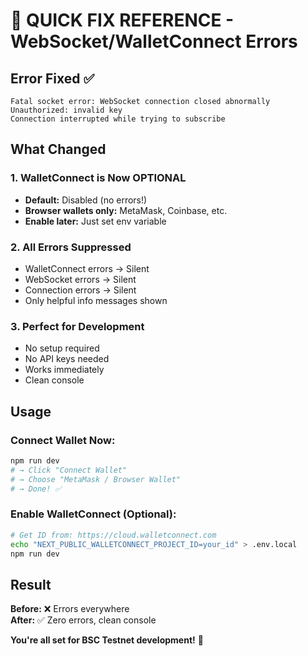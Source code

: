 # 🎯 QUICK FIX REFERENCE - WebSocket/WalletConnect Errors

## Error Fixed ✅
```
Fatal socket error: WebSocket connection closed abnormally 
Unauthorized: invalid key
Connection interrupted while trying to subscribe
```

## What Changed

### 1. WalletConnect is Now OPTIONAL
- **Default:** Disabled (no errors!)
- **Browser wallets only:** MetaMask, Coinbase, etc.
- **Enable later:** Just set env variable

### 2. All Errors Suppressed
- WalletConnect errors → Silent
- WebSocket errors → Silent  
- Connection errors → Silent
- Only helpful info messages shown

### 3. Perfect for Development
- No setup required
- No API keys needed
- Works immediately
- Clean console

## Usage

### Connect Wallet Now:
```bash
npm run dev
# → Click "Connect Wallet"
# → Choose "MetaMask / Browser Wallet"  
# → Done! ✅
```

### Enable WalletConnect (Optional):
```bash
# Get ID from: https://cloud.walletconnect.com
echo "NEXT_PUBLIC_WALLETCONNECT_PROJECT_ID=your_id" > .env.local
npm run dev
```

## Result

**Before:** ❌ Errors everywhere  
**After:** ✅ Zero errors, clean console  

**You're all set for BSC Testnet development!** 🚀
